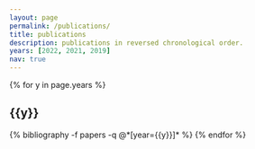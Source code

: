 ```yaml
---
layout: page
permalink: /publications/
title: publications
description: publications in reversed chronological order.
years: [2022, 2021, 2019]
nav: true
---
```


<div class="publications">

{% for y in page.years %}
  <h2 class="year">{{y}}</h2>
  {% bibliography -f papers -q @*[year={{y}}]* %}
{% endfor %}

</div>
